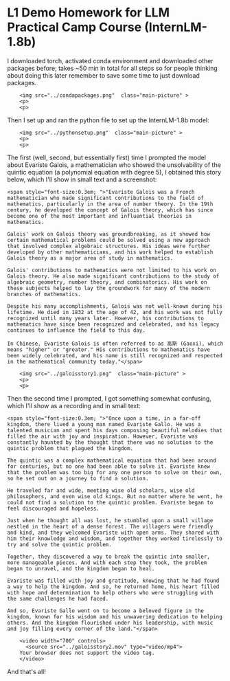 # L1 Demo Homework for LLM Practical Camp Course (InternLM-1.8b)

I downloaded torch, activated conda environment and downloaded other packages before; takes ~50 min in total for all steps so for people thinking about doing this later remember to save some time to just download packages. 

~~~
    <img src="../condapackages.png"  class="main-picture" >
    <p>
    <p>
~~~

Then I set up and ran the python file to set up the InternLM-1.8b model:

~~~
    <img src="../pythonsetup.png"  class="main-picture" >
    <p>
    <p>
~~~

The first (well, second, but essentially first) time I prompted the model about Evariste Galois, a mathematician who showed the unsolvability of the quintic equation (a polynomial equation with degree 5), I obtained this story below, which I'll show in small text and a screenshot:

~~~
<span style="font-size:0.3em; ">"Evariste Galois was a French mathematician who made significant contributions to the field of mathematics, particularly in the area of number theory. In the 19th century, he developed the concept of Galois theory, which has since become one of the most important and influential theories in mathematics.

Galois' work on Galois theory was groundbreaking, as it showed how certain mathematical problems could be solved using a new approach that involved complex algebraic structures. His ideas were further developed by other mathematicians, and his work helped to establish Galois theory as a major area of study in mathematics.

Galois' contributions to mathematics were not limited to his work on Galois theory. He also made significant contributions to the study of algebraic geometry, number theory, and combinatorics. His work on these subjects helped to lay the groundwork for many of the modern branches of mathematics.

Despite his many accomplishments, Galois was not well-known during his lifetime. He died in 1832 at the age of 42, and his work was not fully recognized until many years later. However, his contributions to mathematics have since been recognized and celebrated, and his legacy continues to influence the field to this day.

In Chinese, Evariste Galois is often referred to as 高斯 (Gaoxi), which means "higher" or "greater." His contributions to mathematics have been widely celebrated, and his name is still recognized and respected in the mathematical community today."</span>
~~~

~~~
    <img src="../galoisstory1.png"  class="main-picture" >
    <p>
    <p>
~~~

Then the second time I prompted, I got something somewhat confusing, which I'll show as a recording and in small text:

~~~
<span style="font-size:0.3em; ">"Once upon a time, in a far-off kingdom, there lived a young man named Evariste Gallo. He was a talented musician and spent his days composing beautiful melodies that filled the air with joy and inspiration. However, Evariste was constantly haunted by the thought that there was no solution to the quintic problem that plagued the kingdom.

The quintic was a complex mathematical equation that had been around for centuries, but no one had been able to solve it. Evariste knew that the problem was too big for any one person to solve on their own, so he set out on a journey to find a solution.

He traveled far and wide, meeting wise old scholars, wise old philosophers, and even wise old kings. But no matter where he went, he could not find a solution to the quintic problem. Evariste began to feel discouraged and hopeless.

Just when he thought all was lost, he stumbled upon a small village nestled in the heart of a dense forest. The villagers were friendly and kind, and they welcomed Evariste with open arms. They shared with him their knowledge and wisdom, and together they worked tirelessly to try and solve the quintic problem.

Together, they discovered a way to break the quintic into smaller, more manageable pieces. And with each step they took, the problem began to unravel, and the kingdom began to heal.

Evariste was filled with joy and gratitude, knowing that he had found a way to help the kingdom. And so, he returned home, his heart filled with hope and determination to help others who were struggling with the same challenges he had faced.

And so, Evariste Gallo went on to become a beloved figure in the kingdom, known for his wisdom and his unwavering dedication to helping others. And the kingdom flourished under his leadership, with music and joy filling every corner of the land."</span>
~~~

~~~
    <video width="700" controls>
      <source src="../galoisstory2.mov" type="video/mp4">
    Your browser does not support the video tag.
    </video>
~~~

And that's all!